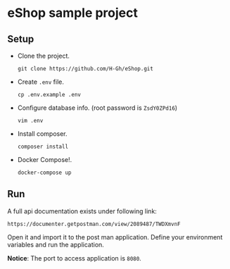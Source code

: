 # eShop sample project

## Setup
- Clone the project.
  
  ``git clone https://github.com/H-Gh/eShop.git``
  
- Create ```.env``` file.
      
  ```cp .env.example .env```

- Configure database info. (root password is ``ZsdY0ZPd16``)

  ``vim .env``

- Install composer.
      
  ``composer install``
      
- Docker Compose!.
  
  ``docker-compose up``
    
## Run
A full api documentation exists under following link:

``https://documenter.getpostman.com/view/2089487/TWDXmvnF``

Open it and import it to the post man application. Define your environment variables and run the application.

**Notice**: The port to access application is ``8080``.